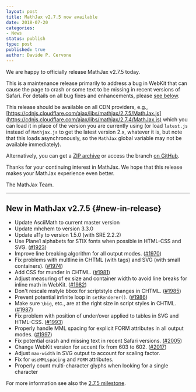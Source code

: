 ```yaml
---
layout: post
title: MathJax v2.7.5 now available
date: 2018-07-20
categories:
- News
status: publish
type: post
published: true
author: Davide P. Cervone
---
```


We are happy to officially release MathJax v2.7.5 today.

This is a maintenance release primarily to address a bug in WebKit that can cause the page to crash or some text to be missing in recent versions of Safari.  For details on all bug fixes and enhancements, please [see below](#new-in-release).

This release should be available on all CDN providers, e.g., [https://cdnjs.cloudflare.com/ajax/libs/mathjax/2.7.5/MathJax.js](https://cdnjs.cloudflare.com/ajax/libs/mathjax/2.7.4/MathJax.js) which you can load it in place of the version you are currently using (or load `latest.js` instead of `Mathjax.js` to get the latest version 2.x, whatever it is, but note that this loads asynchronously, so the `MathJax` global variable may not be available immediately).

Alternatively, you can get a [ZIP archive](https://github.com/mathjax/MathJax/archive/2.7.5.zip) or access the branch [on GitHub](https://github.com/mathjax/MathJax/tree/2.7.5).

Thanks for your continuing interest in MathJax. We hope that this release makes your MathJax experience even better.

The MathJax Team.

* * * * *

## New in MathJax v2.7.5 {#new-in-release}

* Update AsciiMath to current master version
* Update mhchem to version 3.3.0
* Update a11y to version 1.5.0 (with SRE 2.2.2)
* Use Plane1 alphabets for STIX fonts when possible in HTML-CSS and SVG.  ([#1923](https://github.com/mathjax/MathJax/issues/1923))
* Improve line breaking algorithm for all output modes.  ([#1970](https://github.com/mathjax/MathJax/issues/1970))
* Fix problems with multline in CHTML (with tags) and SVG (with small containers).  ([#1974](https://github.com/mathjax/MathJax/issues/1974))
* Add CSS for munder in CHTML.  ([#1981](https://github.com/mathjax/MathJax/issues/1981))
* Adjust measuring of ex size and container width to avoid line breaks for inline math in WebKit.  ([#1982](https://github.com/mathjax/MathJax/issues/1982))
* Don't rescale mstyle bbox for scriptstyle changes in CHTML.  ([#1985](https://github.com/mathjax/MathJax/issues/1985))
* Prevent potential infinite loop in `setRenderer()`.  ([#1986](https://github.com/mathjax/MathJax/issues/1986))
* Make sure `\big`, etc., are at the right size in script styles in CHTML.  ([#1987](https://github.com/mathjax/MathJax/issues/1987))
* Fix problem with position of under/over applied to tables in SVG and HTML-CSS.  ([#1993](https://github.com/mathjax/MathJax/issues/1993))
* Properly handle MML spacing for explicit FORM attributes in all output modes.  ([#1997](https://github.com/mathjax/MathJax/issues/1997))
* Fix potential crash and missing text in recent Safari versions.  ([#2005](https://github.com/mathjax/MathJax/issues/2005))
* Change WebKit version for accent fix from 603 to 602.  ([#2017](https://github.com/mathjax/MathJax/issues/2017))
* Adjust `max-width` in SVG output to account for scaling factor.
* Fix for `useMMLspacing` and `FORM` attributes.
* Properly count multi-character glyphs when looking for a single character



For more information see also the [2.7.5 milestone](https://github.com/mathjax/MathJax/milestone/19?closed=1).
